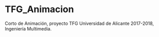 # TFG_Animacion
Corto de Animación, proyecto TFG Universidad de Alicante 2017-2018, Ingeniería Multimedia.
